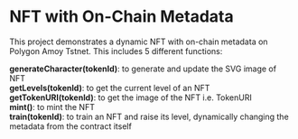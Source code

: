 # NFT with On-Chain Metadata

This project demonstrates a dynamic NFT with on-chain metadata on Polygon Amoy Tstnet. This includes 5 different functions:

**generateCharacter(tokenId)**: to generate and update the SVG image of NFT    
**getLevels(tokenId)**: to get the current level of an NFT   
**getTokenURI(tokenId)**: to get the image of the NFT i.e. TokenURI   
**mint()**: to mint the NFT   
**train(tokenId)**: to train an NFT and raise its level, dynamically changing the metadata from the contract itself  

